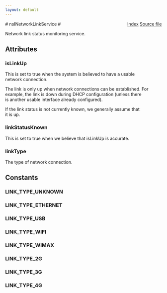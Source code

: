 ```yaml
---
layout: default
---
```

<div class='links' style='float:right'><a href="../index.html">Index</a>
<a href="http://dxr.mozilla.org/mozilla-central/source/netwerk/base/public/nsINetworkLinkService.idl">Source file</a>
</div>
# nsINetworkLinkService #
  
Network link status monitoring service.  
  

## Attributes ##

### isLinkUp ###
  
This is set to true when the system is believed to have a usable  
network connection.  
  
The link is only up when network connections can be established. For  
example, the link is down during DHCP configuration (unless there  
is another usable interface already configured).  
  
If the link status is not currently known, we generally assume that  
it is up.  
  

### linkStatusKnown ###
  
This is set to true when we believe that isLinkUp is accurate.  
  

### linkType ###
  
The type of network connection.  
  

## Constants ##

### LINK_TYPE_UNKNOWN ###

### LINK_TYPE_ETHERNET ###

### LINK_TYPE_USB ###

### LINK_TYPE_WIFI ###

### LINK_TYPE_WIMAX ###

### LINK_TYPE_2G ###

### LINK_TYPE_3G ###

### LINK_TYPE_4G ###
